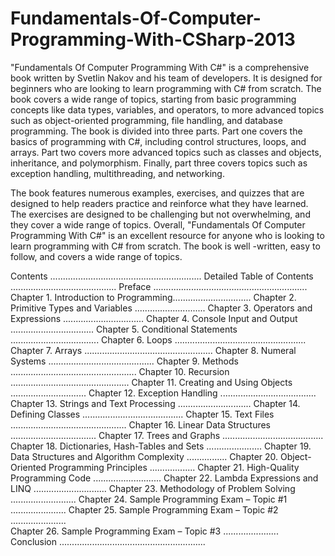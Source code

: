 # Fundamentals-Of-Computer-Programming-With-CSharp-2013

"Fundamentals Of Computer Programming With C#" is a comprehensive book written by Svetlin Nakov and his team of developers. It is designed for beginners who are looking
to learn programming with C# from scratch. The book covers a wide range of topics, starting from basic programming concepts like data types, variables, and operators, to
more advanced topics such as object-oriented programming, file handling, and database programming.
The book is divided into three parts. Part one covers the basics of programming with C#, including control structures, loops, and arrays. Part two covers more advanced
topics such as classes and objects, inheritance, and polymorphism. Finally, part three covers topics such as exception handling, multithreading, and networking.

The book features numerous examples, exercises, and quizzes that are designed to help readers practice and reinforce what they have learned. The exercises are designed
to be challenging but not overwhelming, and they cover a wide range of topics.
Overall, "Fundamentals Of Computer Programming With C#" is an excellent resource for anyone who is looking to learn programming with C# from scratch. The book is well
-written, easy to follow, and covers a wide range of topics.

Contents ............................................................
Detailed Table of Contents ..........................................
Preface .............................................................
Chapter 1. Introduction to Programming...............................
Chapter 2. Primitive Types and Variables ............................
Chapter 3. Operators and Expressions ................................
Chapter 4. Console Input and Output .................................
Chapter 5. Conditional Statements ...................................
Chapter 6. Loops ....................................................
Chapter 7. Arrays ...................................................
Chapter 8. Numeral Systems ..........................................
Chapter 9. Methods ..................................................
Chapter 10. Recursion ...............................................
Chapter 11. Creating and Using Objects ..............................
Chapter 12. Exception Handling ......................................
Chapter 13. Strings and Text Processing ............................. 
Chapter 14. Defining Classes ........................................ 
Chapter 15. Text Files .............................................. 
Chapter 16. Linear Data Structures .................................. 
Chapter 17. Trees and Graphs ........................................ 
Chapter 18. Dictionaries, Hash-Tables and Sets ...................... 
Chapter 19. Data Structures and Algorithm Complexity ................ 
Chapter 20. Object-Oriented Programming Principles .................. 
Chapter 21. High-Quality Programming Code ........................... 
Chapter 22. Lambda Expressions and LINQ .............................
Chapter 23. Methodology of Problem Solving .......................... 
Chapter 24. Sample Programming Exam – Topic #1 ...................... 
Chapter 25. Sample Programming Exam – Topic #2 ......................  
Chapter 26. Sample Programming Exam – Topic #3 ......................  
Conclusion ..........................................................

